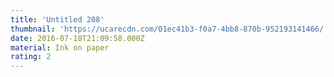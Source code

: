 ```yaml
---
title: 'Untitled 208'
thumbnail: 'https://ucarecdn.com/01ec41b3-f0a7-4bb8-870b-952193141466/'
date: 2016-07-18T21:09:58.000Z
material: Ink on paper
rating: 2
---
```


